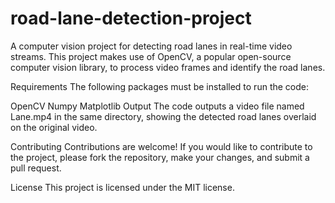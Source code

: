 # road-lane-detection-project
A computer vision project for detecting road lanes in real-time video streams. This project makes use of OpenCV, a popular open-source computer vision library, to process video frames and identify the road lanes.

Requirements
The following packages must be installed to run the code:

OpenCV
Numpy
Matplotlib
Output
The code outputs a video file named Lane.mp4 in the same directory, showing the detected road lanes overlaid on the original video.

Contributing
Contributions are welcome! If you would like to contribute to the project, please fork the repository, make your changes, and submit a pull request.

License
This project is licensed under the MIT license.
